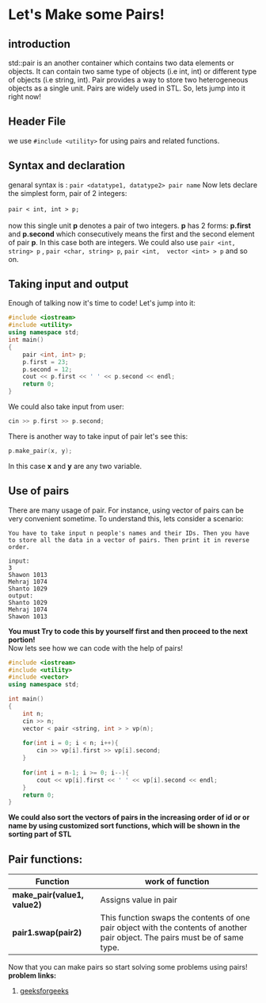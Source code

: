 # Let's Make some Pairs!

##  __introduction__
std::pair is an another container which contains two data elements or objects. It can contain two same type of objects (i.e int, int) or different type of objects (i.e string, int). Pair provides a way to store two heterogeneous objects as a single unit. Pairs are widely used in STL. So, lets jump into it right now!

## Header File
we use `#include <utility>` for using pairs and related functions.
## Syntax and declaration
genaral syntax is : `pair <datatype1, datatype2> pair name` 
Now lets declare the simplest form, pair of 2 integers:
<br>
<br>
`pair < int, int > p;`
<br>
<br>
now this single unit **p** denotes a pair of two integers. **p** has 2 forms: **p.first** and **p.second** which consecutively means the first and the second element of pair **p**. In this case both are integers. 
We could also use `pair <int, string> p` , `pair <char, string> p`, `pair <int,  vector <int> > p` and so on.
## Taking input and output
Enough of talking now it's time to code! Let's jump into it:
```cpp
#include <iostream>
#include <utility>
using namespace std;
int main()
{
    pair <int, int> p;
    p.first = 23;
    p.second = 12;
    cout << p.first << ' ' << p.second << endl;
    return 0;
}
```
We could also take input from user:
```cpp
cin >> p.first >> p.second;
```
There is another way to take input of pair let's see this:
```cpp
p.make_pair(x, y);
```
In this case **x** and **y** are any two variable.

## Use of pairs

There are many usage of pair. For instance, using vector of pairs can be very convenient sometime. To understand this, lets consider a scenario:

`You have to take input n people's names and their IDs. Then you have to store all the data in a vector of pairs. Then print it in reverse order.`
```
input:
3
Shawon 1013
Mehraj 1074
Shanto 1029
output:
Shanto 1029
Mehraj 1074
Shawon 1013
```
**You must Try to code this by yourself first and then proceed to the next portion!**
<br>
Now lets see how we can code with the help of pairs!
```cpp
#include <iostream>
#include <utility>
#include <vector>
using namespace std;

int main()
{
    int n;
    cin >> n;
    vector < pair <string, int > > vp(n);
    
    for(int i = 0; i < n; i++){
        cin >> vp[i].first >> vp[i].second;  
    }
    
    for(int i = n-1; i >= 0; i--){
        cout << vp[i].first << ' ' << vp[i].second << endl;
    }
    return 0;
}
```
**We could also sort the vectors of pairs in the increasing order of id or or name by using customized sort functions, which will be shown in the sorting part of STL**

## Pair functions:
| Function | work of function |
|-----|-----|
|**make_pair(value1, value2)**| Assigns value in pair|
|**pair1.swap(pair2)** | This function swaps the contents of one pair object with the contents of another pair object. The pairs must be of same type.|


Now that you can make pairs so start solving some problems using pairs!
<br>
**problem links:**
1. [geeksforgeeks](https://practice.geeksforgeeks.org/problems/c-stl-set-2-pair/1)


